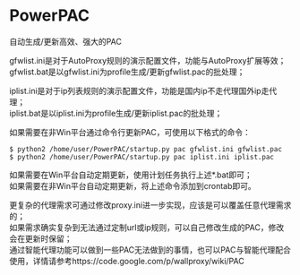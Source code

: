 PowerPAC
===
自动生成/更新高效、强大的PAC

gfwlist.ini是对于AutoProxy规则的演示配置文件，功能与AutoProxy扩展等效；  
gfwlist.bat是以gfwlist.ini为profile生成/更新gfwlist.pac的批处理；  

iplist.ini是对于ip列表规则的演示配置文件，功能是国内ip不走代理国外ip走代理；  
iplist.bat是以iplist.ini为profile生成/更新iplist.pac的批处理；  

如果需要在非Win平台通过命令行更新PAC，可使用以下格式的命令：

    $ python2 /home/user/PowerPAC/startup.py pac gfwlist.ini gfwlist.pac
    $ python2 /home/user/PowerPAC/startup.py pac iplist.ini iplist.pac

如果需要在Win平台自动定期更新，使用计划任务执行上述*.bat即可；  
如果需要在非Win平台自动定期更新，将上述命令添加到crontab即可。  

更复杂的代理需求可通过修改proxy.ini进一步实现，应该是可以覆盖任意代理需求的；  
如果需求确实复杂到无法通过定制url或ip规则，可以自己修改生成的PAC，修改会在更新时保留；  
通过智能代理功能可以做到一些PAC无法做到的事情，也可以PAC与智能代理配合使用，详情请参考https://code.google.com/p/wallproxy/wiki/PAC
